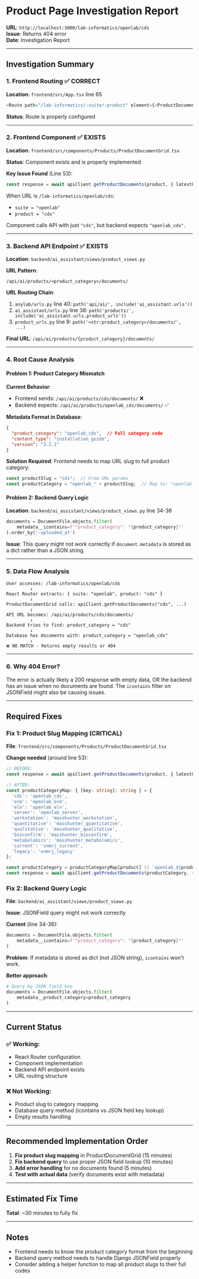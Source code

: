 # Product Page Investigation Report
**URL**: `http://localhost:3000/lab-informatics/openlab/cds`  
**Issue**: Returns 404 error  
**Date**: Investigation Report

---

## Investigation Summary

### 1. Frontend Routing ✅ CORRECT
**Location**: `frontend/src/App.tsx` line 65

```typescript
<Route path="/lab-informatics/:suite/:product" element={<ProductDocumentGrid />} />
```

**Status**: Route is properly configured

---

### 2. Frontend Component ✅ EXISTS
**Location**: `frontend/src/components/Products/ProductDocumentGrid.tsx`

**Status**: Component exists and is properly implemented

**Key Issue Found** (Line 53):
```typescript
const response = await apiClient.getProductDocuments(product, { latestOnly: showLatestOnly });
```

When URL is `/lab-informatics/openlab/cds`:
- `suite = "openlab"`
- `product = "cds"`

Component calls API with just `"cds"`, but backend expects `"openlab_cds"`.

---

### 3. Backend API Endpoint ✅ EXISTS
**Location**: `backend/ai_assistant/views/product_views.py`

**URL Pattern**:
```
/api/ai/products/<product_category>/documents/
```

**URL Routing Chain**:
1. `anylab/urls.py` line 40: `path('api/ai/', include('ai_assistant.urls'))`
2. `ai_assistant/urls.py` line 38: `path('products/', include('ai_assistant.urls.product_urls'))`
3. `product_urls.py` line 9: `path('<str:product_category>/documents/', ...)`

**Final URL**: `/api/ai/products/{product_category}/documents/`

---

### 4. Root Cause Analysis

#### Problem 1: Product Category Mismatch
**Current Behavior**:
- Frontend sends: `/api/ai/products/cds/documents/` ❌
- Backend expects: `/api/ai/products/openlab_cds/documents/` ✅

**Metadata Format in Database**:
```json
{
  "product_category": "openlab_cds",  // Full category code
  "content_type": "installation_guide",
  "version": "3.2.1"
}
```

**Solution Required**:
Frontend needs to map URL slug to full product category:
```typescript
const productSlug = "cds";  // From URL params
const productCategory = "openlab_" + productSlug;  // Map to: "openlab_cds"
```

#### Problem 2: Backend Query Logic
**Location**: `backend/ai_assistant/views/product_views.py` line 34-36

```python
documents = DocumentFile.objects.filter(
    metadata__icontains=f'"product_category": "{product_category}"'
).order_by('-uploaded_at')
```

**Issue**: This query might not work correctly if `document.metadata` is stored as a dict rather than a JSON string.

---

### 5. Data Flow Analysis

```
User accesses: /lab-informatics/openlab/cds
         ↓
React Router extracts: { suite: "openlab", product: "cds" }
         ↓
ProductDocumentGrid calls: apiClient.getProductDocuments("cds", ...)
         ↓
API URL becomes: /api/ai/products/cds/documents/
         ↓
Backend tries to find: product_category = "cds"
         ↓
Database has documents with: product_category = "openlab_cds"
         ↓
❌ NO MATCH - Returns empty results or 404
```

---

### 6. Why 404 Error?

The error is actually likely a 200 response with empty data, OR the backend has an issue when no documents are found. The `icontains` filter on JSONField might also be causing issues.

---

## Required Fixes

### Fix 1: Product Slug Mapping (CRITICAL)
**File**: `frontend/src/components/Products/ProductDocumentGrid.tsx`

**Change needed** (around line 53):
```typescript
// BEFORE:
const response = await apiClient.getProductDocuments(product, { latestOnly: showLatestOnly });

// AFTER:
const productCategoryMap: { [key: string]: string } = {
  'cds': 'openlab_cds',
  'ecm': 'openlab_ecm',
  'eln': 'openlab_eln',
  'server': 'openlab_server',
  'workstation': 'masshunter_workstation',
  'quantitative': 'masshunter_quantitative',
  'qualitative': 'masshunter_qualitative',
  'bioconfirm': 'masshunter_bioconfirm',
  'metabolomics': 'masshunter_metabolomics',
  'current': 'vnmrj_current',
  'legacy': 'vnmrj_legacy'
};

const productCategory = productCategoryMap[product] || `openlab_${product}`;
const response = await apiClient.getProductDocuments(productCategory, { latestOnly: showLatestOnly });
```

### Fix 2: Backend Query Logic
**File**: `backend/ai_assistant/views/product_views.py`

**Issue**: JSONField query might not work correctly

**Current** (line 34-36):
```python
documents = DocumentFile.objects.filter(
    metadata__icontains=f'"product_category": "{product_category}"'
)
```

**Problem**: If metadata is stored as dict (not JSON string), `icontains` won't work.

**Better approach**:
```python
# Query by JSON field key
documents = DocumentFile.objects.filter(
    metadata__product_category=product_category
)
```

---

## Current Status

### ✅ Working:
- React Router configuration
- Component implementation
- Backend API endpoint exists
- URL routing structure

### ❌ Not Working:
- Product slug to category mapping
- Database query method (icontains vs JSON field key lookup)
- Empty results handling

---

## Recommended Implementation Order

1. **Fix product slug mapping** in ProductDocumentGrid (15 minutes)
2. **Fix backend query** to use proper JSON field lookup (10 minutes)
3. **Add error handling** for no documents found (5 minutes)
4. **Test with actual data** (verify documents exist with metadata)

---

## Estimated Fix Time
**Total**: ~30 minutes to fully fix

---

## Notes
- Frontend needs to know the product category format from the beginning
- Backend query method needs to handle Django JSONField properly
- Consider adding a helper function to map all product slugs to their full codes

